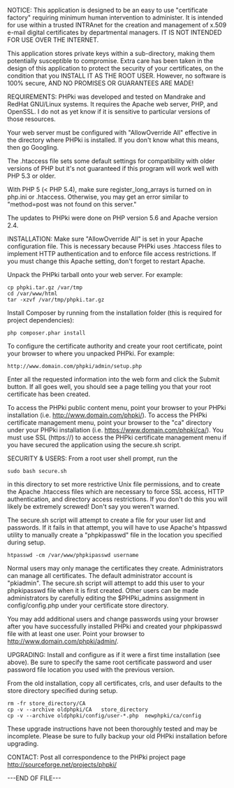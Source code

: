 NOTICE:
This application is designed to be an easy to use "certificate factory"
requiring minimum human intervention to administer.  It is intended for
use within a trusted INTRAnet for the creation and management of x.509
e-mail digital certificates by departmental managers.  IT IS NOT INTENDED
FOR USE OVER THE INTERNET.

This application stores private keys within a sub-directory, making them
potentially susceptible to compromise.  Extra care has been taken in the
design of this application to protect the security of your certificates,
on the condition that you INSTALL IT AS THE ROOT USER.  However, no
software is 100% secure, AND NO PROMISES OR GUARANTEES ARE MADE!


REQUIREMENTS:
PHPki was developed and tested on Mandrake and RedHat GNU/Linux systems.
It requires the Apache web server, PHP, and OpenSSL.  I do not as yet
know if it is sensitive to particular versions of those resources.

Your web server must be configured with "AllowOverride All" effective
in the directory where PHPki is installed.  If you don't know what this
means, then go Googling.

The .htaccess file sets some default settings for compatibility with older versions
of PHP but it's not guaranteed if this program will work well with PHP 5.3 or older.

With PHP 5 (< PHP 5.4), make sure register_long_arrays is turned on in php.ini or .htaccess.
Otherwise, you may get an error similar to "method=post was not found on this server."

The updates to PHPki were done on PHP version 5.6 and Apache version 2.4.

INSTALLATION:
Make sure "AllowOverride All" is set in your Apache configuration file.
This is necessary because PHPki uses .htaccess files to implement HTTP
authentication and to enforce file access restrictions.  If you must 
change this Apache setting, don't forget to restart Apache.

Unpack the PHPki tarball onto your web server. For example:

	cp phpki.tar.gz /var/tmp
	cd /var/www/html
	tar -xzvf /var/tmp/phpki.tar.gz

Install Composer by running from the installation folder (this is required
for project dependencies):
	
	php composer.phar install

To configure the certificate authority and create your root certificate,
point your browser to where you unpacked PHPki. For example:

	http://www.domain.com/phpki/admin/setup.php

Enter all the requested information into the web form and click the Submit 
button.  If all goes well, you should see a page telling you that your
root certificate has been created. 

To access the PHPki public content menu, point your browser to your
PHPki installation (i.e. http://www.domain.com/phpki/).  To access the
PHPki certificate management menu, point your browser to the "ca"
directory under your PHPki installation (i.e. https://www.domain.com/phpki/ca/).
You must use SSL (https://) to access the PHPki certificate management
menu if you have secured the application using the secure.sh script.


SECURITY & USERS:
From a root user shell prompt, run the 

	sudo bash secure.sh
	
in this directory to set more restrictive Unix file permissions, 
and to create the Apache .htaccess files which are necessary to force SSL access, 
HTTP authentication, and directory access restrictions. If you don't do this
you will likely be extremely screwed! Don't say you weren't warned.

The secure.sh script will attempt to create a file for your user list
and passwords.  If it fails in that attempt, you will have to use Apache's
htpasswd utility to manually create a "phpkipasswd" file in the location 
you specified during setup.

	htpasswd -cm /var/www/phpkipasswd username

Normal users may only manage the certificates they create.  Administrators
can manage all certificates.  The default administrator account is 
"pkiadmin".  The secure.sh script will attempt to add this user to your 
phpkipasswd file when it is first created.  Other users can be made 
administrators by carefully editing the $PHPki_admins assignment in 
config/config.php under your certificate store directory.

You may add additional users and change passwords using your browser after
you have successfully installed PHPki and created your phpkipasswd file with
at least one user. Point your browser to http://www.domain.com/phpki/admin/.  

UPGRADING:
Install and configure as if it were a first time installation (see above).
Be sure to specify the same root certificate password and user password file 
location you used with the previous version.

From the old installation, copy all certificates, crls, and user defaults
to the store directory specified during setup.

	rm -fr store_directory/CA
	cp -v --archive oldphpki/CA   store_directory
	cp -v --archive oldphpki/config/user-*.php  newphpki/ca/config

These upgrade instructions have not been thoroughly tested and may be 
incomplete.  Please be sure to fully backup your old PHPki installation before 
upgrading.


CONTACT:
Post all correspondence to the PHPki project page
http://sourceforge.net/projects/phpki/

---END OF FILE---